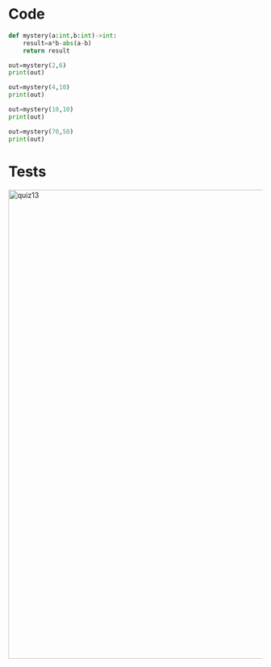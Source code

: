 # Code
```.py
def mystery(a:int,b:int)->int:
    result=a*b-abs(a-b)
    return result

out=mystery(2,6)
print(out)

out=mystery(4,10)
print(out)

out=mystery(10,10)
print(out)

out=mystery(70,50)
print(out)
```

# Tests
<img width="928" alt="quiz13" src="https://user-images.githubusercontent.com/100017195/193734329-92355a6d-b030-48a1-9a12-dbed5713a3ca.png">
